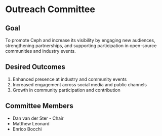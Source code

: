# Outreach Committee

## Goal

To promote Ceph and increase its visibility by engaging new audiences, strengthening partnerships, and supporting participation in open-source communities and industry events.

## Desired Outcomes

1. Enhanced presence at industry and community events
2. Increased engagement across social media and public channels
3. Growth in community participation and contribution

## Committee Members

* Dan van der Ster - Chair
* Matthew Leonard
* Enrico Bocchi
